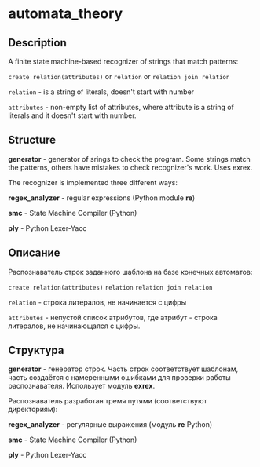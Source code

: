 # automata_theory
## Description

A finite state machine-based recognizer of strings that match patterns:

`create relation(attributes)` or `relation` or `relation join relation`

`relation` - is a string of literals, doesn't start with number

`attributes` - non-empty list of attributes, where attribute is a string of literals and it doesn't start with number.

## Structure

**generator** - generator of srings to check the program. Some strings match the patterns, others have mistakes to check recognizer's work. Uses exrex.


The recognizer is implemented three different ways:

**regex_analyzer** - regular expressions (Python module **re**)

**smc** - State Machine Compiler (Python)

**ply** - Python Lexer-Yacc

## Описание

Распознаватель строк заданного шаблона на базе конечных автоматов:

`create relation(attributes)` `relation` `relation join relation`

`relation` - строка литералов, не начинается с цифры

`attributes` - непустой список атрибутов, где атрибут - строка литералов, не начинающаяся с цифры.

## Структура

**generator** - генератор строк. Часть строк соответствует шаблонам, часть создаётся с намеренными ошибками для проверки работы распознавателя. Использует модуль **exrex**.

Распознаватель разработан тремя путями (соответствуют директориям):

**regex_analyzer** - регулярные выражения (модуль **re** Python)

**smc** - State Machine Compiler (Python)

**ply** - Python Lexer-Yacc
